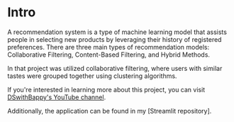 # Intro

A recommendation system is a type of machine learning model that assists people in selecting new products by leveraging their history of registered preferences. There are three main types of recommendation models: Collaborative Filtering, Content-Based Filtering, and Hybrid Methods.

In that project was utilized collaborative filtering, where users with similar tastes were grouped together using clustering algorithms.

If you're interested in learning more about this project, you can visit [DSwithBappy's YouTube channel](https://www.youtube.com/playlist?list=PLkz_y24mlSJa37r2xNDyEgt0Z4ilHtJ07).
 
Additionally, the application can be found in my [Streamlit repository].